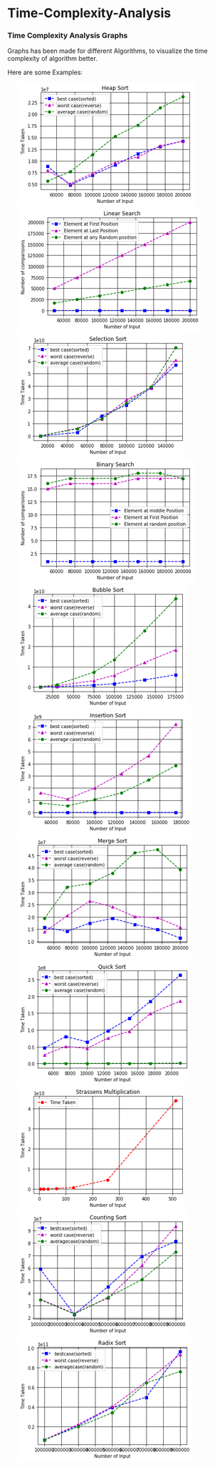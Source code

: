 # Time-Complexity-Analysis


### Time Complexity Analysis Graphs

Graphs has been made for different Algorithms, to visualize the time complexity of algorithm better.

Here are some Examples:

<ul>
<img src="https://github.com/ravi7799/Time-Complexity-Analysis/blob/master/Graph%20Generated/Heap_sort_graph.png">
<img src="https://github.com/ravi7799/Time-Complexity-Analysis/blob/master/Graph%20Generated/Linear_search_graph.png">
<img src="https://github.com/ravi7799/Time-Complexity-Analysis/blob/master/Graph%20Generated/Selection_sort_graph.png">
<img src="https://github.com/ravi7799/Time-Complexity-Analysis/blob/master/Graph%20Generated/binary_search_graph.png">
<img src="https://github.com/ravi7799/Time-Complexity-Analysis/blob/master/Graph%20Generated/bubblesort_graph.png">
<img src="https://github.com/ravi7799/Time-Complexity-Analysis/blob/master/Graph%20Generated/insertion_sort_graph.png">
<img src="https://github.com/ravi7799/Time-Complexity-Analysis/blob/master/Graph%20Generated/merge_sort_graph.png">
<img src="https://github.com/ravi7799/Time-Complexity-Analysis/blob/master/Graph%20Generated/quick_sort_graph.png">
<img src="https://github.com/ravi7799/Time-Complexity-Analysis/blob/master/Graph%20Generated/strassens_mul_graph.png">
<img src="https://github.com/ravi7799/Time-Complexity-Analysis/blob/master/Graph%20Generated/counting_sort_graph.png">
<img src="https://github.com/ravi7799/Time-Complexity-Analysis/blob/master/Graph%20Generated/radix_sort_graph.png">
</ul>
